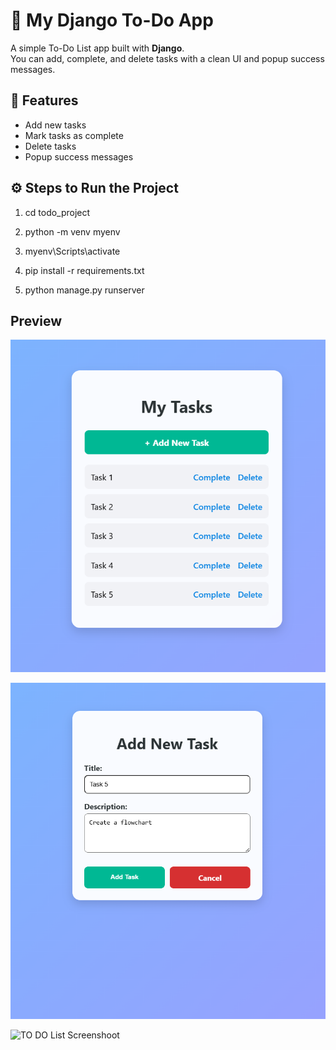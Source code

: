 # 📝 My Django To-Do App

A simple To-Do List app built with **Django**.  
You can add, complete, and delete tasks with a clean UI and popup success messages.

## 🚀 Features
- Add new tasks
- Mark tasks as complete
- Delete tasks
- Popup success messages 

## ⚙️ Steps to Run the Project

1. cd todo_project

2. python -m venv myenv

3. myenv\Scripts\activate

4. pip install -r requirements.txt

5. python manage.py runserver

## Preview
![TO DO List Screenshoot](Media/first_image.png)

![TO DO List Screenshoot](Media/second_image.png)

![TO DO List Screenshoot](Media/thrid_image.png)


  

   
   

